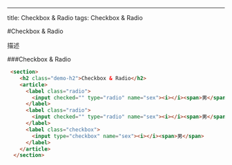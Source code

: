 ---
title: Checkbox & Radio
tags: Checkbox & Radio

#Checkbox & Radio

描述

###Checkbox & Radio

``` html
 <section>
    <h2 class="demo-h2">Checkbox & Radio</h2>
    <article>
      <label class="radio">
        <input checked="" type="radio" name="sex"><i></i><span>男</span>
      </label>
      <label class="radio">
        <input checked="" type="radio" name="sex"><i></i><span>男</span>
      </label>
      <label class="checkbox">
        <input type="checkbox" name="sex"><i></i><span>男</span>
      </label>
    </article>
  </section>
```
